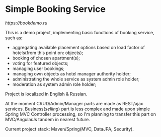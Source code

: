 # Simple Booking Service

_https://bookdemo.ru_

This is a demo project, implementing basic functions of booking service, such as:
  - aggregating available placement options based on load factor of hotels(from this point on: objects);
  - booking of chosen apartment(s);
  - voting for featured objects;
  - managing user bookings;
  - managing own objects as hotel manager authority holder;
  - administrating the whole service as system admin role holder;
  - moderation as system admin role holder;  

Project is localized in English & Russian.

At the moment CRUD/Admin/Manager parts are made as REST/ajax services. Business(*selling*) part 
is less complex and made upon simple Spring MVC Controller processing, so I'm planning to transfer 
this part on MVC/AngularJs tandem in nearest future.

Current project stack: Maven/Spring(MVC, DataJPA, Security).